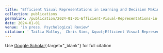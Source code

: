 ```yaml
---
title: "Efficient Visual Representations in Learning and Decision Making"
collection: publications
permalink: /publication/2024-01-01-Efficient-Visual-Representations-in-Learning-and-Decision-Making
date: 2024-01-01
venue: 'in press. Psychological Review'
citation: ' Tailia Malloy,  Chris Sims, &quot;Efficient Visual Representations in Learning and Decision Making.&quot; in press. Psychological Review, 2024.'
---
```

Use [Google Scholar](https://scholar.google.com/scholar?q=Efficient+Visual+Representations+in+Learning+and+Decision+Making){:target="_blank"} for full citation
